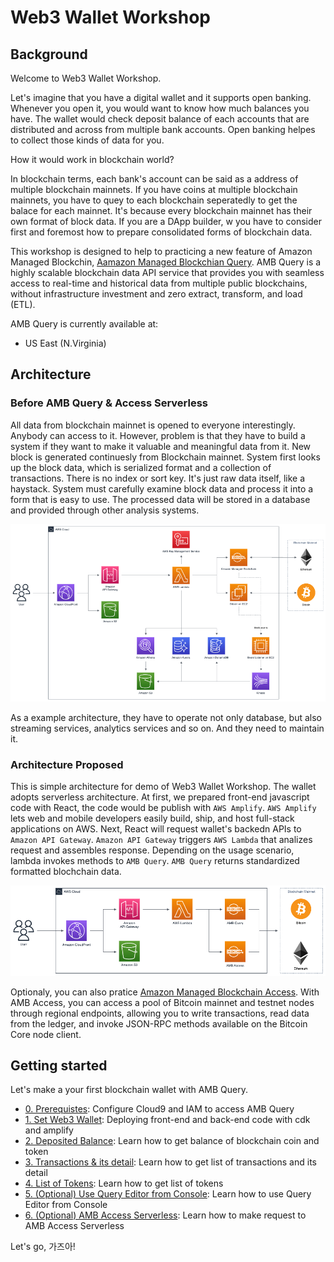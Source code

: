 # Web3 Wallet Workshop
## Background

Welcome to Web3 Wallet Workshop.

Let's imagine that you have a digital wallet and it supports open banking. Whenever you open it, you would want to know how much balances you have. The wallet would check deposit balance of each accounts that are distributed and across from multiple bank accounts. Open banking helpes to collect those kinds of data for you. 

How it would work in blockchain world?

In blockchain terms, each bank's account can be said as a address of multiple blockchain mainnets. If you have coins at multiple blockchain mainnets, you have to quey to each blockchain seperatedly to get the balace for each mainnet. It's because every blockchain mainnet has their own format of block data. If you are a DApp builder, w you have to consider first and foremost how to prepare consolidated forms of blockchain data. 

This workshop is designed to help to practicing a new feature of Amazon Managed Blockchin, [Aamazon Managed Blockchian Query](https://aws.amazon.com/ko/managed-blockchain/amb-query/). AMB Query is a highly scalable blockchain data API service that provides you with seamless access to real-time and historical data from multiple public blockchains, without infrastructure investment and zero extract, transform, and load (ETL). 

AMB Query is currently available at: 
- US East (N.Virginia)

## Architecture

### Before AMB Query & Access Serverless

All data from blockchain mainnet is opened to everyone interestingly. Anybody can access to it. However, problem is that they have to build a system if they want to make it valuable and meaningful data from it. New block is  generated continuesly from Blockchain mainnet. System first looks up the block data, which is serialized format and a collection of transactions. There is no index or sort key. It's just raw data itself, like a haystack. System must carefully examine block data and process it into a form that is easy to use. The processed data will be stored in a database and provided through other analysis systems. 

![before-architecture](./contents/static/before-architecture.png)

As a example architecture, they have to operate not only database, but also streaming services, analytics services and so on. And they need to maintain it. 

### Architecture Proposed 

This is simple architecture for demo of Web3 Wallet Workshop. The wallet adopts serverless architecture. At first, we prepared front-end javascript code with React, the code would be publish with `AWS Amplify`. `AWS Amplify` lets web and mobile developers easily build, ship, and host full-stack applications on AWS. Next, React will request wallet's backedn APIs to `Amazon API Gateway`. `Amazon API Gateway` triggers `AWS Lambda` that analizes request and assembles response. Depending on the usage scenario, lambda invokes methods to `AMB Query`. `AMB Query` returns standardized formatted blochchain data.

![architecture](./contents/static/architecture.png)

Optionaly, you can also pratice [Amazon Managed Blockchain Access](https://aws.amazon.com/ko/managed-blockchain/amb-access/). With AMB Access, you can access a pool of Bitcoin mainnet and testnet nodes through regional endpoints, allowing you to write transactions, read data from the ledger, and invoke JSON-RPC methods available on the Bitcoin Core node client.

## Getting started

Let's make a your first blockchain wallet with AMB Query. 

- [0. Prerequistes](./contents/00-prerequisites/index.en.md): Configure Cloud9 and IAM to access AMB Query
- [1. Set Web3 Wallet](./contents/01-setup-web3-wallet/index.en.md): Deploying front-end and back-end code with cdk and amplify
- [2. Deposited Balance](./contents/02-token-balance/index.en.md): Learn how to get balance of blockchain coin and token
- [3. Transactions & its detail](./contents/03-token-trx-list/index.en.md): Learn how to get list of transactions and its detail
- [4. List of Tokens](./contents/04-token-list/index.en.md): Learn how to get list of tokens
- [5. (Optional) Use Query Editor from Console](./contents/05-optional-query-console/index.en.md): Learn how to use Query Editor from Console
- [6. (Optional) AMB Access Serverless](./contents/06-optional-amb-access/index.en.md): Learn how to make request to AMB Access Serverless 


Let's go, 가즈아!
